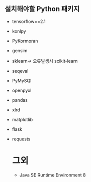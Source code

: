 ## 설치해야할 Python 패키지

- tensorflow==2.1
- konlpy
- PyKormoran
- gensim
- sklearn-> 오류발생시 scikit-learn
- seqeval
- PyMySQl
- openpyxl
- pandas
- xlrd
- matplotlib
- flask
- requests

  # 그외
  - Java SE Runtime Environment 8
